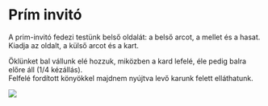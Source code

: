 # Prím invitó

A prim-invitó fedezi testünk belső oldalát: a belső arcot, a mellet és a hasat.  
Kiadja az oldalt, a külső arcot és a kart.

Öklünket bal vállunk elé hozzuk, miközben a kard lefelé, éle pedig balra előre áll (1/4 kézállás).  
Felfelé fordított könyökkel majdnem nyújtva levő karunk felett elláthatunk.

![](resource:assets/images/prim_invito.png)
